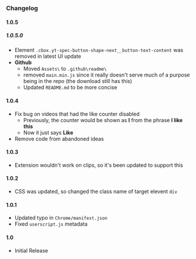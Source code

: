 ### Changelog
#### 1.0.5
##### 1.0.5.0
* Element `.cbox.yt-spec-button-shape-next__button-text-content` was removed in latest UI update
* **Github**
  * Moved `Assets\` to `.github\readme\`
  * removed `main.min.js` since it really doesn't serve much of a purpose being in the repo (the download still has this)
  * Updated `README.md` to be more concise

#### 1.0.4
* Fix bug on videos that had the like counter disabled
  * Previously, the counter would be shown as **I** from the phrase **I like this**
  * Now it just says **Like**
* Remove code from abandoned ideas

#### 1.0.3
* Extension wouldn't work on clips, so it's been updated to support this

#### 1.0.2
* CSS was updated, so changed the class name of target elevent `div`

#### 1.0.1
* Updated typo in `Chrome/manifest.json`
* Fixed `userscript.js` metadata

#### 1.0
* Initial Release